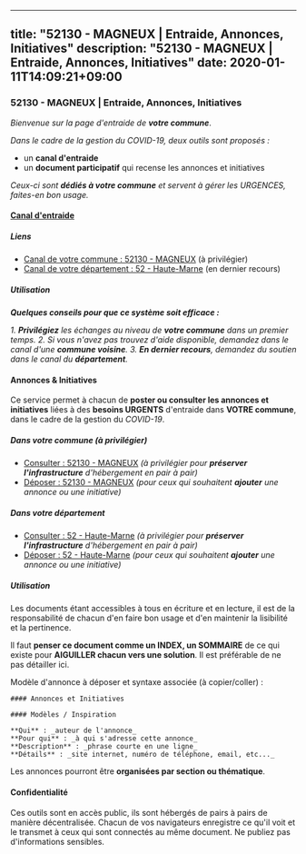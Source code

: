 
---
title: "52130 - MAGNEUX | Entraide, Annonces, Initiatives"
description: "52130 - MAGNEUX | Entraide, Annonces, Initiatives"
date: 2020-01-11T14:09:21+09:00
---

### 52130 - MAGNEUX | Entraide, Annonces, Initiatives

_Bienvenue sur la page d'entraide de **votre commune**_.

_Dans le cadre de la gestion du COVID-19, deux outils sont proposés :_

- un **canal d'entraide**
- un **document participatif** qui recense les annonces et initiatives

_Ceux-ci sont **dédiés à votre commune** et servent à gérer les URGENCES, faites-en bon usage._

#### [Canal d'entraide](https://entraide.stopcoronavirus.tech/#/channel/52130_magneux)

##### Liens

- [Canal de votre commune : 52130 	- MAGNEUX](https://entraide.stopcoronavirus.tech/#/channel/52130_magneux) (à privilégier)
- [Canal de votre département : 52 	- Haute-Marne](https://entraide.stopcoronavirus.tech/#/channel/52_haute-marne) (en dernier recours)

##### Utilisation

_**Quelques conseils pour que ce système soit efficace :**_

_1. **Privilégiez** les échanges au niveau de **votre commune** dans un premier temps._
_2. Si vous n'avez pas trouvez d'aide disponible, demandez dans le canal d'une **commune voisine**._
_3. **En dernier recours**, demandez du soutien dans le canal du **département**._

#### Annonces & Initiatives


Ce service permet à chacun de **poster ou consulter les annonces et initiatives** liées à des **besoins
URGENTS** d'entraide dans **VOTRE commune**, dans le cadre de la gestion du _COVID-19_.

##### Dans votre commune (à privilégier)

- [Consulter : 52130 	- MAGNEUX](https://docs.stopcoronavirus.tech/r/markdown/52130_magneux/4XTTMFbViAHhPzDm1H3c7fdDerBMYVfNPpRQrAEA97jTVfLCJ) _(à privilégier pour **préserver l'infrastructure** d'hébergement en pair à pair)_
- [Déposer : 52130 	- MAGNEUX](https://docs.stopcoronavirus.tech/w/markdown/52130_magneux/4XTTMFbViAHhPzDm1H3c7fdDerBMYVfNPpRQrAEA97jTVfLCJ-K3TgUBao7aVafYn4B1B2YX1g4C7NnaCZkpBDt9u7iBzymLoJL9U67cQ8GWkj8t9rHvT7E7JrzcUH7MdywULmvey38b7CDoCANNwgU3tdoGrb9B1qPZLsnkrWC16tGrqXAULd4jgN) _(pour ceux qui souhaitent **ajouter** une annonce ou une initiative)_

##### Dans votre département

- [Consulter : 52 	- Haute-Marne](https://docs.stopcoronavirus.tech/r/markdown/52_haute-marne/4XTTM6fCEbvDFSUns6WjQt9UkBcsimmAKzpQhckmHfjo9ge8o) _(à privilégier pour **préserver l'infrastructure** d'hébergement en pair à pair)_
- [Déposer : 52 	- Haute-Marne](https://docs.stopcoronavirus.tech/w/markdown/52_haute-marne/4XTTM6fCEbvDFSUns6WjQt9UkBcsimmAKzpQhckmHfjo9ge8o-K3TgUGvGHtMmXdwXETVBFccyg95L4SnvichaSxtD4HKYb9e3UnHhZWwVQcSjcWpBZVA1XvJj88acJTD2D4jDEFCA7qZ66BB7GDGvTQVY9pSsjyj8dJPkTz2hmT3Gc1mUHBxqmsY3) _(pour ceux qui souhaitent **ajouter** une annonce ou une initiative)_


##### Utilisation

Les documents étant accessibles à tous en écriture et en lecture, il est de la
responsabilité de chacun d'en faire bon usage et d'en maintenir la lisibilité
et la pertinence.

Il faut **penser ce document comme un INDEX, un SOMMAIRE** de ce qui existe
pour **AIGUILLER chacun vers une solution**. Il est préférable de ne pas détailler ici.

Modèle d'annonce à déposer et syntaxe associée (à copier/coller) :

    #### Annonces et Initiatives

    #### Modèles / Inspiration

    **Qui** : _auteur de l'annonce_
    **Pour qui** : _à qui s'adresse cette annonce_
    **Description** : _phrase courte en une ligne_
    **Détails** : _site internet, numéro de téléphone, email, etc..._


Les annonces pourront être **organisées par section ou thématique**.

#### Confidentialité

Ces outils sont en accès public, ils sont hébergés de pairs à pairs de manière décentralisée.
Chacun de vos navigateurs enregistre ce qu'il voit et le transmet à ceux qui sont connectés au même document.
Ne publiez pas d'informations sensibles.
